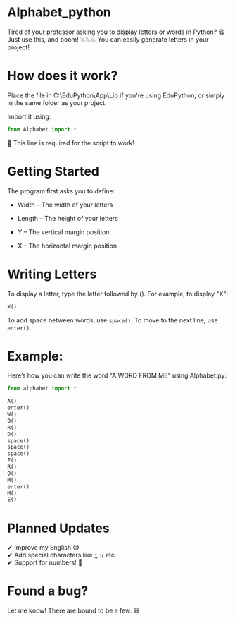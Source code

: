 # Alphabet_python
Tired of your professor asking you to display letters or words in Python? 😫
Just use this, and boom! 💥💥💥
You can easily generate letters in your project!

# How does it work?
Place the file in C:\EduPython\App\Lib if you're using EduPython, or simply in the same folder as your project.

Import it using:

```python
from Alphabet import *
```
💢 This line is required for the script to work!

# Getting Started
The program first asks you to define:

- Width – The width of your letters

- Length – The height of your letters

- Y – The vertical margin position

- X – The horizontal margin position

# Writing Letters
To display a letter, type the letter followed by ().
For example, to display "X":

```python
X()
```
To add space between words, use ``space()``.
To move to the next line, use ``enter()``.

# Example:
Here’s how you can write the word "A WORD FROM ME" using Alphabet.py:

```python
from alphabet import *

A()
enter()
W()
O()
R()
D()
space()
space()
space()
F()
R()
O()
M()
enter()
M()
E()
```
# Planned Updates
✔ Improve my English 😅<br>
✔ Add special characters like ;,.:/ etc.<br>
✔ Support for numbers! 🎉<br>

# Found a bug?
Let me know! There are bound to be a few. 😆
